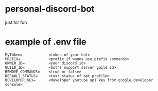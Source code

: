 # personal-discord-bot
just for fun

# example of .env file
```
MyToken=            <token of your bot>
PREFIX=             <prefix if wanna use prefix commands>
OWNER_ID=           <your discord id>
GUILD_ID=           <bot's support server guild id>
REMOVE_COMMANDS=    <true or false>
DEFAULT_STATUS=     <text status of bot profile>
DEVELOPER_KEY=      <developer youtube api key from google developer console>
```
